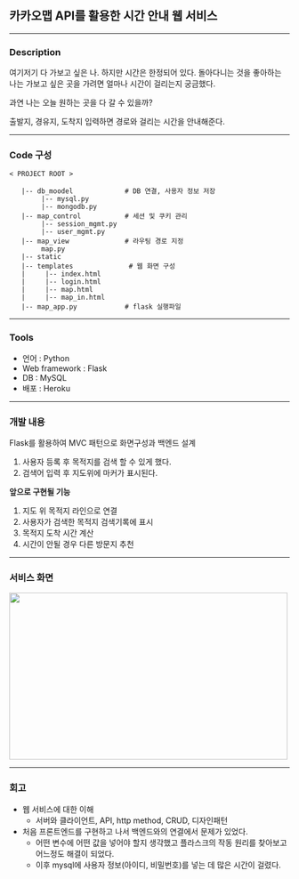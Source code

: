 ## 카카오맵 API를 활용한 시간 안내 웹 서비스 

----

### Description 

여기저기 다 가보고 싶은 나. 하지만 시간은 한정되어 있다. 
돌아다니는 것을 좋아하는 나는 가보고 싶은 곳을 가려면 얼마나 시간이 걸리는지 궁금했다. 

과연 나는 오늘 원하는 곳을 다 갈 수 있을까? 

출발지, 경유지, 도착지 입력하면 경로와 걸리는 시간을 안내해준다. 

-----
### Code 구성

```
< PROJECT ROOT >
   
   |-- db_moodel             # DB 연결, 사용자 정보 저장
        |-- mysql.py
        |-- mongodb.py
   |-- map_control           # 세션 및 쿠키 관리
        |-- session_mgmt.py
        |-- user_mgmt.py
   |-- map_view              # 라우팅 경로 지정 
        map.py
   |-- static 
   |-- templates              # 웹 화면 구성
   |     |-- index.html
   |     |-- login.html
   |     |-- map.html  
   |     |-- map_in.html
   |-- map_app.py            # flask 실행파일 

```
----
### Tools 
- 언어 : Python
- Web framework : Flask 
- DB : MySQL
- 배포 : Heroku 

------
### 개발 내용 
Flask를 활용하여 MVC 패턴으로  화면구성과 백엔드 설계

1. 사용자 등록 후 목적지를 검색 할 수 있게 했다.  
2. 검색어 입력 후 지도위에 마커가 표시된다.

**앞으로 구현될 기능**

1. 지도 위 목적지 라인으로 연결 
2. 사용자가 검색한 목적지 검색기록에 표시
3. 목적지 도착 시간 계산 
4. 시간이 안될 경우 다른 방문지 추천

-----
### 서비스 화면 
<img src = "https://user-images.githubusercontent.com/64198864/169943147-409c812c-f7e5-48de-b8f8-6b0770026a2d.png" width="500" height="300" >

----
### 회고 
* 웹 서비스에 대한 이해
   - 서버와 클라이언트, API, http method, CRUD, 디자인패턴  
* 처음 프론트엔드를 구현하고 나서 백엔드와의 연결에서 문제가 있었다. 
   - 어떤 변수에 어떤 값을 넣어야 할지 생각했고 플라스크의 작동 원리를 찾아보고 어느정도 해결이 되었다. 
   - 이후 mysql에 사용자 정보(아이디, 비밀번호)를 넣는 데 많은 시간이 걸렸다. 

